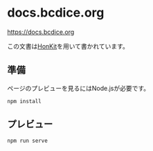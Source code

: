 # docs.bcdice.org

https://docs.bcdice.org

この文書は[HonKit](https://github.com/honkit/honkit)を用いて書かれています。

## 準備

ページのプレビューを見るにはNode.jsが必要です。

```
npm install
```

## プレビュー

```
npm run serve
```